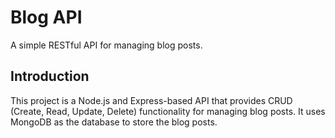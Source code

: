 # Blog API

A simple RESTful API for managing blog posts.

## Introduction

This project is a Node.js and Express-based API that provides CRUD (Create, Read, Update, Delete) functionality for managing blog posts. It uses MongoDB as the database to store the blog posts.


